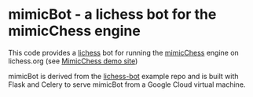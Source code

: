 # mimicBot - a lichess bot for the mimicChess engine
This code provides a [lichess](https://lichess.org) bot for running the [mimicChess](https://github.com/nrxszvo/mimicChess) engine on lichess.org (see [MimicChess demo site](https://chessbot.michaelhorgan.me))

mimicBot is derived from the [lichess-bot](https://github.com/lichess-bot-devs/lichess-bot) example repo and is built with Flask and Celery to serve mimicBot from a Google Cloud virtual machine.
